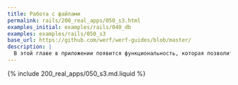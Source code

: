 ```yaml
---
title: Работа с файлами
permalink: rails/200_real_apps/050_s3.html
examples_initial: examples/rails/040_db
examples: examples/rails/050_s3
base_url: https://github.com/werf/werf-guides/blob/master/
description: |
  В этой главе в приложении появится функциональность, которая позволит загружать и скачивать файлы. Будут рассмотрены особенности работы с файлами в Kubernetes, а также продемонстрирован рабочий пример с использованием S3-хранилища.
---
```


{% include 200_real_apps/050_s3.md.liquid %}

